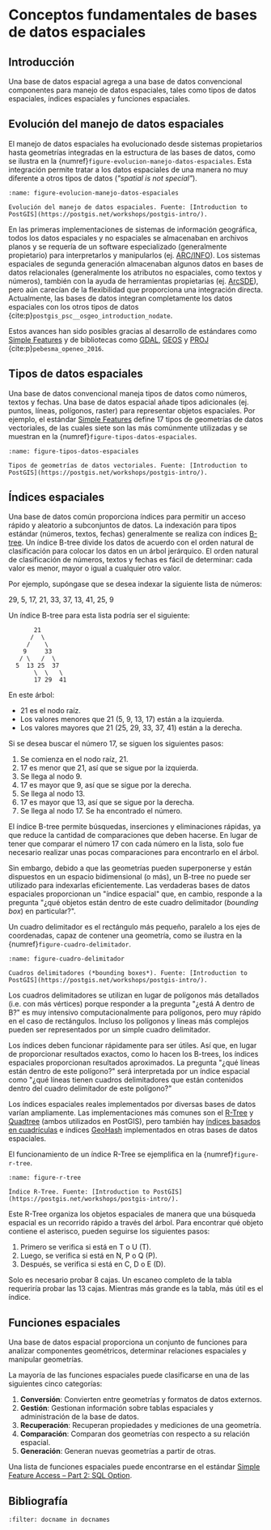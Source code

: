 # Conceptos fundamentales de bases de datos espaciales

## Introducción
Una base de datos espacial agrega a una base de datos convencional componentes para manejo de datos espaciales, tales como tipos de datos espaciales, índices espaciales y funciones espaciales.

## Evolución del manejo de datos espaciales
El manejo de datos espaciales ha evolucionado desde sistemas propietarios hasta geometrías integradas en la estructura de las bases de datos, como se ilustra en la {numref}`figure-evolucion-manejo-datos-espaciales`. Esta integración permite tratar a los datos espaciales de una manera no muy diferente a otros tipos de datos (*"spatial is not special"*).

```{figure} img/evolucion-manejo-datos-espaciales.png
:name: figure-evolucion-manejo-datos-espaciales

Evolución del manejo de datos espaciales. Fuente: [Introduction to PostGIS](https://postgis.net/workshops/postgis-intro/).
```

En las primeras implementaciones de sistemas de información geográfica, todos los datos espaciales y no espaciales se almacenaban en archivos planos y se requería de un software especializado (generalmente propietario) para interpretarlos y manipularlos (ej. [ARC/INFO](https://en.wikipedia.org/wiki/ArcInfo)). Los sistemas espaciales de segunda generación almacenaban algunos datos en bases de datos relacionales (generalmente los atributos no espaciales, como textos y números), también con la ayuda de herramientas propietarias (ej. [ArcSDE](https://en.wikipedia.org/wiki/ArcSDE)), pero aún carecían de la flexibilidad que proporciona una integración directa. Actualmente, las bases de datos integran completamente los datos espaciales con los otros tipos de datos {cite:p}`postgis_psc__osgeo_introduction_nodate`.

Estos avances han sido posibles gracias al desarrollo de estándares como [Simple Features](https://www.ogc.org/standards/sfa) y de bibliotecas como [GDAL](https://gdal.org/), [GEOS](https://trac.osgeo.org/geos) y [PROJ](https://proj.org/) {cite:p}`pebesma_openeo_2016`.

## Tipos de datos espaciales
Una base de datos convencional maneja tipos de datos como números, textos y fechas. Una base de datos espacial añade tipos adicionales (ej. puntos, líneas, polígonos, raster) para representar objetos espaciales. Por ejemplo, el estándar [Simple Features](https://www.ogc.org/standards/sfa) define 17 tipos de geometrías de datos vectoriales, de las cuales siete son las más comúnmente utilizadas y se muestran en la {numref}`figure-tipos-datos-espaciales`.

```{figure} img/tipos-datos-espaciales.png
:name: figure-tipos-datos-espaciales

Tipos de geometrías de datos vectoriales. Fuente: [Introduction to PostGIS](https://postgis.net/workshops/postgis-intro/).
```

## Índices espaciales
Una base de datos común proporciona índices para permitir un acceso rápido y aleatorio a subconjuntos de datos. La indexación para tipos estándar (números, textos, fechas) generalmente se realiza con índices [B-tree](https://es.wikipedia.org/wiki/%C3%81rbol-B). Un índice B-tree divide los datos de acuerdo con el orden natural de clasificación para colocar los datos en un árbol jerárquico. El orden natural de clasificación de números, textos y fechas es fácil de determinar: cada valor es menor, mayor o igual a cualquier otro valor.

Por ejemplo, supóngase que se desea indexar la siguiente lista de números:

29, 5, 17, 21, 33, 37, 13, 41, 25, 9

Un índice B-tree para esta lista podría ser el siguiente:

```
       21
      /  \
     /    \
    9     33
   / \   /  \
  5  13 25  37
       \  \   \
       17 29  41
```

En este árbol:

- 21 es el nodo raíz.
- Los valores menores que 21 (5, 9, 13, 17) están a la izquierda.
- Los valores mayores que 21 (25, 29, 33, 37, 41) están a la derecha.

Si se desea buscar el número 17, se siguen los siguientes pasos:

1. Se comienza en el nodo raíz, 21.
2. 17 es menor que 21, así que se sigue por la izquierda.
3. Se llega al nodo 9.
4. 17 es mayor que 9, así que se sigue por la derecha.
5. Se llega al nodo 13.
6. 17 es mayor que 13, así que se sigue por la derecha.
7. Se llega al nodo 17. Se ha encontrado el número.

El índice B-tree permite búsquedas, inserciones y eliminaciones rápidas, ya que reduce la cantidad de comparaciones que deben hacerse. En lugar de tener que comparar el número 17 con cada número en la lista, solo fue necesario realizar unas pocas comparaciones para encontrarlo en el árbol.

Sin embargo, debido a que las geometrías pueden superponerse y están dispuestos en un espacio bidimensional (o más), un B-tree no puede ser utilizado para indexarlas eficientemente. Las verdaderas bases de datos espaciales proporcionan un "índice espacial" que, en cambio, responde a la pregunta "¿qué objetos están dentro de este cuadro delimitador (*bounding box*) en particular?".

Un cuadro delimitador es el rectángulo más pequeño, paralelo a los ejes de coordenadas, capaz de contener una geometría, como se ilustra en la {numref}`figure-cuadro-delimitador`.

```{figure} img/cuadro-delimitador.png
:name: figure-cuadro-delimitador

Cuadros delimitadores (*bounding boxes*). Fuente: [Introduction to PostGIS](https://postgis.net/workshops/postgis-intro/).
```

Los cuadros delimitadores se utilizan en lugar de polígonos más detallados (i.e. con más vértices) porque responder a la pregunta "¿está A dentro de B?" es muy intensivo computacionalmente para polígonos, pero muy rápido en el caso de rectángulos. Incluso los polígonos y líneas más complejos pueden ser representados por un simple cuadro delimitador.

Los índices deben funcionar rápidamente para ser útiles. Así que, en lugar de proporcionar resultados exactos, como lo hacen los B-trees, los índices espaciales proporcionan resultados aproximados. La pregunta "¿qué líneas están dentro de este polígono?" será interpretada por un índice espacial como "¿qué líneas tienen cuadros delimitadores que están contenidos dentro del cuadro delimitador de este polígono?"

Los índices espaciales reales implementados por diversas bases de datos varían ampliamente. Las implementaciones más comunes son el [R-Tree](https://es.wikipedia.org/wiki/%C3%81rbol-R) y [Quadtree](https://es.wikipedia.org/wiki/Quadtree) (ambos utilizados en PostGIS), pero también hay [índices basados en cuadrículas](https://en.wikipedia.org/wiki/Grid_(spatial_index)) e índices [GeoHash](https://en.wikipedia.org/wiki/Geohash) implementados en otras bases de datos espaciales.

El funcionamiento de un índice R-Tree se ejemplifica en la {numref}`figure-r-tree`.

```{figure} img/r-tree.png
:name: figure-r-tree

Índice R-Tree. Fuente: [Introduction to PostGIS](https://postgis.net/workshops/postgis-intro/).
```

Este R-Tree organiza los objetos espaciales de manera que una búsqueda espacial es un recorrido rápido a través del árbol. Para encontrar qué objeto contiene el asterisco, pueden seguirse los siguientes pasos:

1. Primero se verifica si está en T o U (T).
2. Luego, se verifica si está en N, P o Q (P).
3. Después, se verifica si está en C, D o E (D).

Solo es necesario probar 8 cajas. Un escaneo completo de la tabla requeriría probar las 13 cajas. Mientras más grande es la tabla, más útil es el índice.

## Funciones espaciales
Una base de datos espacial proporciona un conjunto de funciones para analizar componentes geométricos, determinar relaciones espaciales y manipular geometrías.

La mayoría de las funciones espaciales puede clasificarse en una de las siguientes cinco categorías:

1. **Conversión**: Convierten entre geometrías y formatos de datos externos.
2. **Gestión**: Gestionan información sobre tablas espaciales y administración de la base de datos.
3. **Recuperación**: Recuperan propiedades y mediciones de una geometría.
4. **Comparación**: Comparan dos geometrías con respecto a su relación espacial.
5. **Generación**: Generan nuevas geometrías a partir de otras.

Una lista de funciones espaciales puede encontrarse en el estándar [Simple Feature Access – Part 2: SQL Option](https://www.ogc.org/standard/sfs/).

## Bibliografía
```{bibliography}
:filter: docname in docnames
```
